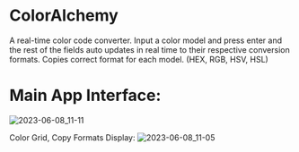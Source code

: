 # ColorAlchemy
A real-time color code converter. 
Input a color model and press enter and the rest of the fields auto updates in real time to their respective conversion formats. Copies correct format for each model. (HEX, RGB, HSV, HSL)

# Main App Interface:
![2023-06-08_11-11](https://github.com/AhMadness/ColorAlchemy/assets/48402736/a4f8c9bd-6eb0-4896-95e9-30a9879405fd)


Color Grid, Copy Formats Display:
![2023-06-08_11-05](https://github.com/AhMadness/ColorAlchemy/assets/48402736/1feab25b-8ac3-4f5d-aafa-b35562347179)
